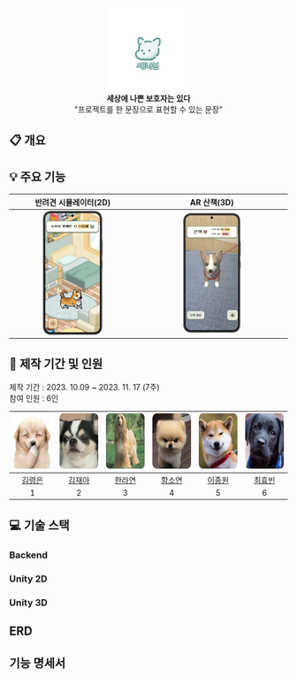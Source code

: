 <div align="center">
<center>
<img src="Documents/Logo.png" alt="logo" width="30%" height="30%">
</center>
</div>

<div align="center">
<center>
<b>세상에 나쁜 보호자는 있다</b>
<div>"프로젝트를 한 문장으로 표현할 수 있는 문장"</div>
</center>
</div>

## :clipboard: 개요


## 💡 주요 기능
|반려견 시뮬레이터(2D)|AR 산책(3D)|
|:--:|:--:|
|<img src="Documents/mainscene.png" alt="logo" width="50%" height="50%">|<img src="Documents/arscene.png" alt="logo" width="40%" height="50%">|


## 📆 제작 기간 및 인원

제작 기간 : 2023. 10.09 ~ 2023. 11. 17 (7주) <br/>
참여 인원 : 6인

|<img src="Documents/dog1.jpg" width="100" height="100">|<img src="Documents/dog4.png" width="100" height="100">|<img title="" src="Documents/dog3.png" width="100" height="100">|<img src="Documents/dog2.png" width="100" height="100">|<img src="Documents/dog6.png" width="100" height="100">|<img src="Documents/dog5.jpg" width="100" height="100">|
|:--:|:--:|:--:|:--:|:--:|:--:|
|<a href="">김령은</a>|<a href="">김재아</a>|<a href="">한라연</a>|<a href="">함소연</a>|<a href="">이종원</a>|<a href="">최효빈</a>
|1|2|3|4|5|6|

## 💻 기술 스택
### Backend

### Unity 2D

### Unity 3D


## ERD

## 기능 명세서